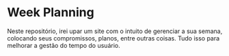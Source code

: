 # Week Planning

Neste repositório, irei upar um site com o intuito de gerenciar a sua semana, colocando seus compromissos, planos, entre outras coisas. Tudo isso para melhorar a gestão do tempo do usuário.
